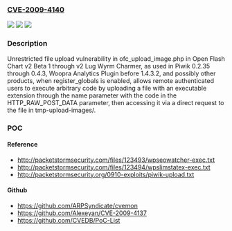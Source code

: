 ### [CVE-2009-4140](https://cve.mitre.org/cgi-bin/cvename.cgi?name=CVE-2009-4140)
![](https://img.shields.io/static/v1?label=Product&message=n%2Fa&color=blue)
![](https://img.shields.io/static/v1?label=Version&message=n%2Fa&color=blue)
![](https://img.shields.io/static/v1?label=Vulnerability&message=n%2Fa&color=brighgreen)

### Description

Unrestricted file upload vulnerability in ofc_upload_image.php in Open Flash Chart v2 Beta 1 through v2 Lug Wyrm Charmer, as used in Piwik 0.2.35 through 0.4.3, Woopra Analytics Plugin before 1.4.3.2, and possibly other products, when register_globals is enabled, allows remote authenticated users to execute arbitrary code by uploading a file with an executable extension through the name parameter with the code in the HTTP_RAW_POST_DATA parameter, then accessing it via a direct request to the file in tmp-upload-images/.

### POC

#### Reference
- http://packetstormsecurity.com/files/123493/wpseowatcher-exec.txt
- http://packetstormsecurity.com/files/123494/wpslimstatex-exec.txt
- http://packetstormsecurity.org/0910-exploits/piwik-upload.txt

#### Github
- https://github.com/ARPSyndicate/cvemon
- https://github.com/Alexeyan/CVE-2009-4137
- https://github.com/CVEDB/PoC-List

